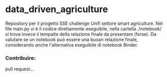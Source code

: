 # data_driven_agriculture
Repository per il progetto SSE challenge Unifi settore smart agriculture. 
Nel file main.py vi è il codice direttamente eseguibile, nella cartella ./notebook/ si trova invece il tempalte della relazione finale da presentare (forse).
Da valutare se un notebook può essere una buoan relazione finale, considerando anche l'alternativa eseguibile di notebook Binder.

### Contribuire: 
pull request...
